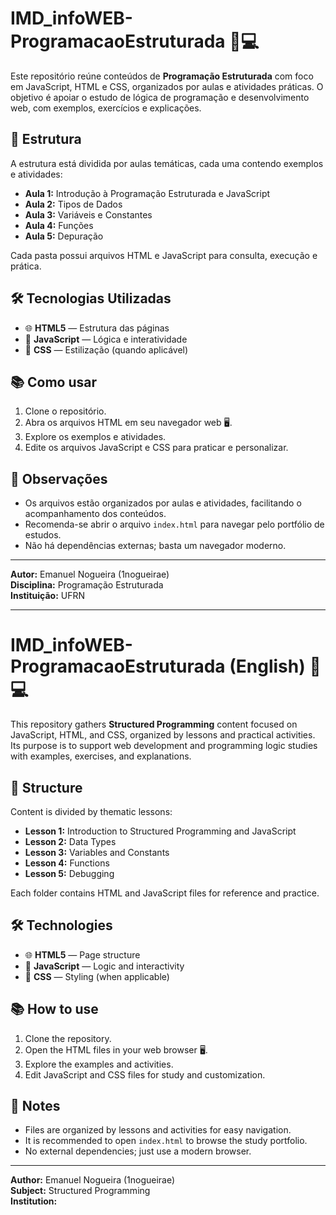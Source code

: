 # IMD_infoWEB-ProgramacaoEstruturada 🚀💻

Este repositório reúne conteúdos de **Programação Estruturada** com foco em JavaScript, HTML e CSS, organizados por aulas e atividades práticas. O objetivo é apoiar o estudo de lógica de programação e desenvolvimento web, com exemplos, exercícios e explicações.

## 📁 Estrutura

A estrutura está dividida por aulas temáticas, cada uma contendo exemplos e atividades:

- **Aula 1:** Introdução à Programação Estruturada e JavaScript
- **Aula 2:** Tipos de Dados
- **Aula 3:** Variáveis e Constantes
- **Aula 4:** Funções
- **Aula 5:** Depuração

Cada pasta possui arquivos HTML e JavaScript para consulta, execução e prática.

## 🛠️ Tecnologias Utilizadas

- 🌐 **HTML5** — Estrutura das páginas
- 📜 **JavaScript** — Lógica e interatividade
- 🎨 **CSS** — Estilização (quando aplicável)

## 📚 Como usar

1. Clone o repositório.
2. Abra os arquivos HTML em seu navegador web 🖥️.
3. Explore os exemplos e atividades.
4. Edite os arquivos JavaScript e CSS para praticar e personalizar.

## 📌 Observações

- Os arquivos estão organizados por aulas e atividades, facilitando o acompanhamento dos conteúdos.
- Recomenda-se abrir o arquivo `index.html` para navegar pelo portfólio de estudos.
- Não há dependências externas; basta um navegador moderno.

---

**Autor:** Emanuel Nogueira (1nogueirae)  
**Disciplina:** Programação Estruturada  
**Instituição:** UFRN

---

# IMD_infoWEB-ProgramacaoEstruturada (English) 🚀💻

This repository gathers **Structured Programming** content focused on JavaScript, HTML, and CSS, organized by lessons and practical activities. Its purpose is to support web development and programming logic studies with examples, exercises, and explanations.

## 📁 Structure

Content is divided by thematic lessons:

- **Lesson 1:** Introduction to Structured Programming and JavaScript
- **Lesson 2:** Data Types
- **Lesson 3:** Variables and Constants
- **Lesson 4:** Functions
- **Lesson 5:** Debugging

Each folder contains HTML and JavaScript files for reference and practice.

## 🛠️ Technologies

- 🌐 **HTML5** — Page structure
- 📜 **JavaScript** — Logic and interactivity
- 🎨 **CSS** — Styling (when applicable)

## 📚 How to use

1. Clone the repository.
2. Open the HTML files in your web browser 🖥️.
3. Explore the examples and activities.
4. Edit JavaScript and CSS files for study and customization.

## 📌 Notes

- Files are organized by lessons and activities for easy navigation.
- It is recommended to open `index.html` to browse the study portfolio.
- No external dependencies; just use a modern browser.

---

**Author:** Emanuel Nogueira (1nogueirae)  
**Subject:** Structured Programming  
**Institution:**
